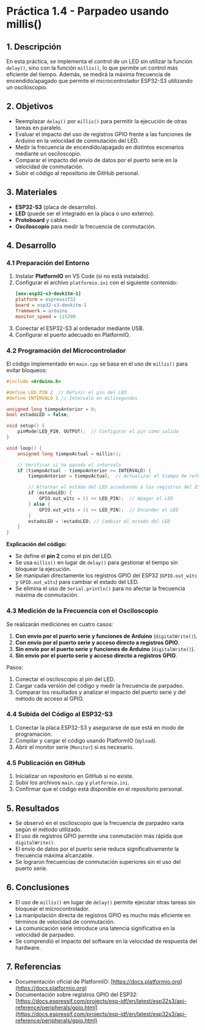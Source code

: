 # Práctica 1.4 - Parpadeo usando millis()

## 1. Descripción
En esta práctica, se implementa el control de un LED sin utilizar la función `delay()`, sino con la función `millis()`, lo que permite un control más eficiente del tiempo. Además, se medirá la máxima frecuencia de encendido/apagado que permite el microcontrolador ESP32-S3 utilizando un osciloscopio.

## 2. Objetivos
- Reemplazar `delay()` por `millis()` para permitir la ejecución de otras tareas en paralelo.
- Evaluar el impacto del uso de registros GPIO frente a las funciones de Arduino en la velocidad de conmutación del LED.
- Medir la frecuencia de encendido/apagado en distintos escenarios mediante un osciloscopio.
- Comparar el impacto del envío de datos por el puerto serie en la velocidad de conmutación.
- Subir el código al repositorio de GitHub personal.

## 3. Materiales
- **ESP32-S3** (placa de desarrollo).
- **LED** (puede ser el integrado en la placa o uno externo).
- **Protoboard** y cables.
- **Osciloscopio** para medir la frecuencia de conmutación.

## 4. Desarrollo

### 4.1 Preparación del Entorno
1. Instalar **PlatformIO** en VS Code (si no está instalado).
2. Configurar el archivo `platformio.ini` con el siguiente contenido:
   ```ini
   [env:esp32-s3-devkitm-1]
   platform = espressif32
   board = esp32-s3-devkitm-1
   framework = arduino
   monitor_speed = 115200
   ```
3. Conectar el ESP32-S3 al ordenador mediante USB.
4. Configurar el puerto adecuado en PlatformIO.

### 4.2 Programación del Microcontrolador
El código implementado en `main.cpp` se basa en el uso de `millis()` para evitar bloqueos:
```cpp
#include <Arduino.h>

#define LED_PIN 2  // Definir el pin del LED
#define INTERVALO 1 // Intervalo en milisegundos

unsigned long tiempoAnterior = 0;
bool estadoLED = false;

void setup() {
    pinMode(LED_PIN, OUTPUT);  // Configurar el pin como salida
}

void loop() {
    unsigned long tiempoActual = millis();

    // Verificar si ha pasado el intervalo
    if (tiempoActual - tiempoAnterior >= INTERVALO) {
        tiempoAnterior = tiempoActual;  // Actualizar el tiempo de referencia

        // Alternar el estado del LED accediendo a los registros del ESP32
        if (estadoLED) {
            GPIO.out_w1tc = (1 << LED_PIN);  // Apagar el LED
        } else {
            GPIO.out_w1ts = (1 << LED_PIN);  // Encender el LED
        }
        estadoLED = !estadoLED; // Cambiar el estado del LED
    }
}
```
**Explicación del código:**
- Se define el **pin 2** como el pin del LED.
- Se usa `millis()` en lugar de `delay()` para gestionar el tiempo sin bloquear la ejecución.
- Se manipulan directamente los registros GPIO del ESP32 (`GPIO.out_w1tc` y `GPIO.out_w1ts`) para cambiar el estado del LED.
- Se elimina el uso de `Serial.println()` para no afectar la frecuencia máxima de conmutación.

### 4.3 Medición de la Frecuencia con el Osciloscopio
Se realizarán mediciones en cuatro casos:
1. **Con envío por el puerto serie y funciones de Arduino** (`digitalWrite()`).
2. **Con envío por el puerto serie y acceso directo a registros GPIO**.
3. **Sin envío por el puerto serie y funciones de Arduino** (`digitalWrite()`).
4. **Sin envío por el puerto serie y acceso directo a registros GPIO**.

Pasos:
1. Conectar el osciloscopio al pin del LED.
2. Cargar cada versión del código y medir la frecuencia de parpadeo.
3. Comparar los resultados y analizar el impacto del puerto serie y del método de acceso al GPIO.

### 4.4 Subida del Código al ESP32-S3
1. Conectar la placa ESP32-S3 y asegurarse de que está en modo de programación.
2. Compilar y cargar el código usando PlatformIO (`Upload`).
3. Abrir el monitor serie (`Monitor`) si es necesario.

### 4.5 Publicación en GitHub
1. Inicializar un repositorio en GitHub si no existe.
2. Subir los archivos `main.cpp` y `platformio.ini`.
3. Confirmar que el código está disponible en el repositorio personal.

## 5. Resultados
- Se observó en el osciloscopio que la frecuencia de parpadeo varía según el método utilizado.
- El uso de registros GPIO permite una conmutación más rápida que `digitalWrite()`.
- El envío de datos por el puerto serie reduce significativamente la frecuencia máxima alcanzable.
- Se lograron frecuencias de conmutación superiores sin el uso del puerto serie.

## 6. Conclusiones
- El uso de `millis()` en lugar de `delay()` permite ejecutar otras tareas sin bloquear el microcontrolador.
- La manipulación directa de registros GPIO es mucho más eficiente en términos de velocidad de conmutación.
- La comunicación serie introduce una latencia significativa en la velocidad de parpadeo.
- Se comprendió el impacto del software en la velocidad de respuesta del hardware.

## 7. Referencias
- Documentación oficial de PlatformIO: [https://docs.platformio.org](https://docs.platformio.org)
- Documentación sobre registros GPIO del ESP32: [https://docs.espressif.com/projects/esp-idf/en/latest/esp32s3/api-reference/peripherals/gpio.html](https://docs.espressif.com/projects/esp-idf/en/latest/esp32s3/api-reference/peripherals/gpio.html)
